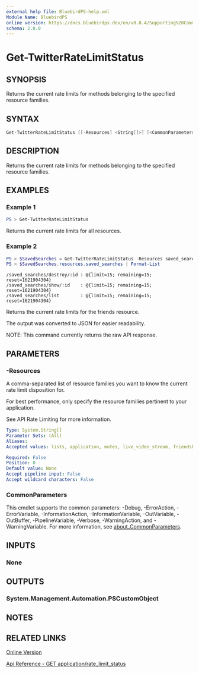 ```yaml
---
external help file: BluebirdPS-help.xml
Module Name: BluebirdPS
online version: https://docs.bluebirdps.dev/en/v0.8.4/Supporting%20Commands/Get-TwitterRateLimitStatus
schema: 2.0.0
---
```


# Get-TwitterRateLimitStatus

## SYNOPSIS

Returns the current rate limits for methods belonging to the specified resource families.

## SYNTAX

```powershell
Get-TwitterRateLimitStatus [[-Resources] <String[]>] [<CommonParameters>]
```

## DESCRIPTION

Returns the current rate limits for methods belonging to the specified resource families.

## EXAMPLES

### Example 1

```powershell
PS > Get-TwitterRateLimitStatus
```

Returns the current rate limits for all resources.

### Example 2

```powershell
PS > $SavedSearches = Get-TwitterRateLimitStatus -Resources saved_searches
PS > $SavedSearches.resources.saved_searches | Format-List
```

```text
/saved_searches/destroy/:id : @{limit=15; remaining=15; reset=1621904304}
/saved_searches/show/:id    : @{limit=15; remaining=15; reset=1621904304}
/saved_searches/list        : @{limit=15; remaining=15; reset=1621904304}
```

Returns the current rate limits for the friends resource.

The output was converted to JSON for easier readability.

NOTE: This command currently returns the raw API response.

## PARAMETERS

### -Resources

A comma-separated list of resource families you want to know the current rate limit disposition for.

For best performance, only specify the resource families pertinent to your application.

See API Rate Limiting for more information.

```yaml
Type: System.String[]
Parameter Sets: (All)
Aliases:
Accepted values: lists, application, mutes, live_video_stream, friendships, guide, auth, blocks, geo, users, teams, followers, collections, statuses, custom_profiles, webhooks, contacts, labs, i, tweet_prompts, moments, limiter_scalding_report_creation, fleets, help, feedback, business_experience, graphql&POST, friends, sandbox, drafts, direct_messages, media, traffic, account_activity, account, safety, favorites, device, tweets, saved_searches, oauth, search, trends, live_pipeline, graphql

Required: False
Position: 0
Default value: None
Accept pipeline input: False
Accept wildcard characters: False
```

### CommonParameters

This cmdlet supports the common parameters: -Debug, -ErrorAction, -ErrorVariable, -InformationAction, -InformationVariable, -OutVariable, -OutBuffer, -PipelineVariable, -Verbose, -WarningAction, and -WarningVariable. For more information, see [about_CommonParameters](http://go.microsoft.com/fwlink/?LinkID=113216).

## INPUTS

### None

## OUTPUTS

### System.Management.Automation.PSCustomObject

## NOTES

## RELATED LINKS

[Online Version](https://docs.bluebirdps.dev/en/v0.8.4/Supporting%20Commands/Get-TwitterRateLimitStatus)

[Api Reference - GET application/rate_limit_status](https://developer.twitter.com/en/docs/twitter-api/v1/developer-utilities/rate-limit-status/api-reference/get-application-rate_limit_status)
